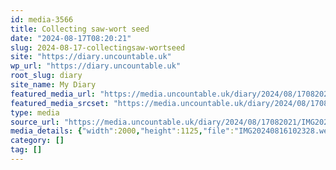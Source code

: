 ```yaml
---
id: media-3566
title: Collecting saw-wort seed
date: "2024-08-17T08:20:21"
slug: 2024-08-17-collectingsaw-wortseed
site: "https://diary.uncountable.uk"
wp_url: "https://diary.uncountable.uk"
root_slug: diary
site_name: My Diary
featured_media_url: "https://media.uncountable.uk/diary/2024/08/17082021/IMG20240816102328.webp"
featured_media_srcset: "https://media.uncountable.uk/diary/2024/08/17082021/IMG20240816102328-300x169.webp 300w, https://media.uncountable.uk/diary/2024/08/17082021/IMG20240816102328-1024x576.webp 1024w, https://media.uncountable.uk/diary/2024/08/17082021/IMG20240816102328-150x150.webp 150w, https://media.uncountable.uk/diary/2024/08/17082021/IMG20240816102328-640x360.webp 640w, https://media.uncountable.uk/diary/2024/08/17082021/IMG20240816102328.webp 2000w"
type: media
source_url: "https://media.uncountable.uk/diary/2024/08/17082021/IMG20240816102328.webp"
media_details: {"width":2000,"height":1125,"file":"IMG20240816102328.webp","filesize":191516,"sizes":{"medium":{"file":"IMG20240816102328-300x169.webp","width":300,"height":169,"filesize":20598,"mime_type":"image/webp","source_url":"https://media.uncountable.uk/diary/2024/08/17082021/IMG20240816102328-300x169.webp"},"large":{"file":"IMG20240816102328-1024x576.webp","width":1024,"height":576,"filesize":216080,"mime_type":"image/webp","source_url":"https://media.uncountable.uk/diary/2024/08/17082021/IMG20240816102328-1024x576.webp"},"thumbnail":{"file":"IMG20240816102328-150x150.webp","width":150,"height":150,"filesize":9540,"mime_type":"image/webp","source_url":"https://media.uncountable.uk/diary/2024/08/17082021/IMG20240816102328-150x150.webp"},"mobwidth":{"file":"IMG20240816102328-640x360.webp","width":640,"height":360,"filesize":89904,"mime_type":"image/webp","source_url":"https://media.uncountable.uk/diary/2024/08/17082021/IMG20240816102328-640x360.webp"},"full":{"file":"IMG20240816102328.webp","width":2000,"height":1125,"mime_type":"image/webp","source_url":"https://media.uncountable.uk/diary/2024/08/17082021/IMG20240816102328.webp"}},"image_meta":{"aperture":"0","credit":"","camera":"","caption":"","created_timestamp":"0","copyright":"","focal_length":"0","iso":"0","shutter_speed":"0","title":"","orientation":"0","keywords":[]}}
category: []
tag: []
---
```


